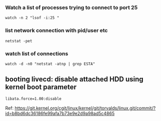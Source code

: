 


### Watch a list of processes trying to connect to port 25
```
watch -n 2 "lsof -i:25 "
```

### list network connection with pid/user etc
```
netstat -pet
```

### watch list of connections
```
watch -d -n0 "netstat -atnp | grep ESTA"
```

## booting livecd: disable attached HDD using kernel boot parameter
```
libata.force=1.00:disable
```
Ref: https://git.kernel.org/cgit/linux/kernel/git/torvalds/linux.git/commit/?id=b8bd6dc36186fe99afa7b73e9e2d9a98ad5c4865

